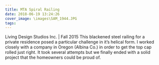 ```yaml
---
title: MTA Spiral Railing
date: 2018-06-19 13:24:26
cover_image: \images\SAM_1944.JPG
tags:
---
```

Living Design Studios Inc. | Fall 2015
This blackened steel railing for a private residence posed a particular challenge in it’s helical form. I worked closely with a company in Oregon (Albina Co.) in order to get the top cap rolled just right. It took several attempts but we finally ended with a solid project that the homeowners could be proud of.
